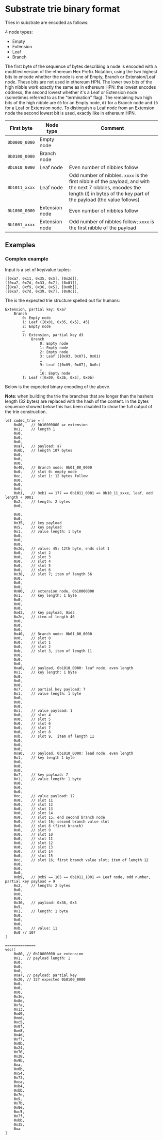 
# Substrate trie binary format

Tries in substrate are encoded as follows:

4 node types:
- Empty
- Extension
- Leaf
- Branch

The first byte of the sequence of bytes describing a node is encoded with a modified version of the ethereum Hex Prefix Notation, using the two highest bits to encode whether the node is one of Empty, Branch or Extension/Leaf node. These bits are not used in ethereum HPN. The lower two bits of the high nibble work exactly the same as in ethereum HPN: the lowest encodes oddness, the second lowest whether it's a Leaf or Extension node (sometimes referred to as the "termination" flag). The remaining two high bits of the high nibble are `00` for an Empty node, `01` for a Branch node and `10` for a Leaf or Extension node. To distinguish a Leaf node from an Extension node the second lowest bit is used, exactly like in ethereum HPN.


| First byte    | Node type      | Comment |
|---------------|----------------|----------|
| `0b0000_0000` | Empty node     |
| `0b0100_0000` | Branch node    | 
| `0b1010_0000` | Leaf node      | Even number of nibbles follow |
| `0b1011_xxxx` | Leaf node      | Odd number of nibbles. `xxxx` is the first nibble of the payload, and with the next 7 nibbles, encodes the length (l) in bytes of the key part of the payload (the value follows) |
| `0b1000_0000` | Extension node | Even number of nibbles follow |
| `0b1001_xxxx` | Extension node | Odd number of nibbles follow; `xxxx` is the first nibble of the payload |


## Examples

### Complex example

Input is a set of key/value tuples:

```
([0xa7, 0x11, 0x35, 0x5], [0x2d]),
([0xa7, 0x7d, 0x33, 0x7], [0x01]),
([0xa7, 0xf9, 0x36, 0x5], [0x0b]),
([0xa7, 0x7d, 0x39, 0x7], [0x0c]),

```

The is the expected trie structure spelled out for humans:

```
Extension, partial key: 0xa7
	Branch
		0: Empty node
		1: Leaf ([0x01, 0x35, 0x5], 45)
		2: Empty node
		…
		7: Extension, partial key d3
			Branch
				0: Empty node
				1: Empty node
				2: Empty node
				3: Leaf ([0x03, 0x07], 0x01)
				…
				9: Leaf ([0x09, 0x07], 0x0c)
				…
				16: Empty node
		f: Leaf ([0x09, 0x36, 0x5], 0x0b)
```

Below is the expected binary encoding of the above.

**Note**: when building the trie the branches that are longer than the hashers length (32 bytes) are replaced with the hash of the content. In the bytes sequence showed below this has been disabled to show the full output of the trie construction.
```
let codec_trie = [
    0x80,	// 0b10000000 => extension
    0x1,	// length 1
    0x0,
    0x0,
    0x0,
    0xa7,	// payload: a7
    0x6b,	// length 107 bytes
    0x0,
    0x0,
    0x0,
    0x40,	// Branch node: 0b01_00_0000
    0x0,	// slot 0: empty node
    0xc,	// slot 1: 12 bytes follow
    0x0,
    0x0,
    0x0,
    0xb1,	// 0xb1 == 177 == 0b1011_0001 => 0b10_11_xxxx, leaf, odd length + 0001
    0x2,	// length: 2 bytes
    0x0,
		
    0x0,
    0x0,
    0x35,	// key payload
    0x5,	// key payload
    0x1,	// value length: 1 byte
    0x0,
    0x0,
    0x0,
    0x2d,	// value: 45; 12th byte, ends slot 1
    0x0,	// slot 2
    0x0,	// slot 3
    0x0,	// slot 4
    0x0,	// slot 5
    0x0,	// slot 6
    0x38,	// slot 7; item of length 56
    0x0,
    0x0,
    0x0,
    0x80,	// extension node, 0b10000000
    0x1,	// key length: 1 byte
    0x0,
    0x0,
    0x0,
    0xd3,	// key payload, 0xd3
    0x2e,	// item of length 46
    0x0,
    0x0,
    0x0,
    0x40,	// Branch node: 0b01_00_0000
    0x0,	// slot 0
    0x0,	// slot 1	
    0x0,	// slot 2
    0xb,	// slot 3, item of length 11
    0x0,	
    0x0,	
    0x0,	
    0xa0,	// payload, 0b1010_0000: leaf node, even length
    0x1,	// key length: 1 byte
    0x0,
    0x0,
    0x0,	
    0x7,	// partial key payload: 7
    0x1,	// value length: 1 byte
    0x0,
    0x0,
    0x0,
    0x1,	// value payload: 1
    0x0,	// slot 4
    0x0,	// slot 5
    0x0,	// slot 6
    0x0,	// slot 7
    0x0,	// slot 8
    0xb,	// slot 9,  item of length 11
    0x0,
    0x0,
    0x0,
    0xa0,	// payload, 0b1010_0000: lead node, even length
    0x1,	// key length 1 byte
    0x0,
    0x0,
    0x0,
    0x7,	// key payload: 7
    0x1,	// value length: 1 byte
    0x0,
    0x0,
    0x0,
    0xc,	// value payload: 12
    0x0,	// slot 11
    0x0,	// slot 12
    0x0,	// slot 13
    0x0,	// slot 14
    0x0,	// slot 15; end second branch node
    0x0,	// slot 16; second branch value slot
    0x0,	// slot 8 (first branch)
    0x0,	// slot 9
    0x0,	// slot 10
    0x0,	// slot 11
    0x0,	// slot 12
    0x0,	// slot 13
    0x0,	// slot 14
    0x0,	// slot 15
    0xc,	// slot 16; first branch value slot; item of length 12
    0x0,
    0x0,
    0x0,
    0xb9,	// 0xb9 == 185 == 0b1011_1001 => Leaf node, odd number, partial key payload = 9
    0x2,	// length: 2 bytes
    0x0,
    0x0,
    0x0,
    0x36,	// payload: 0x36, 0x5
    0x5,	
    0x1,	// length: 1 byte
    0x0,
    0x0, 
    0x0,
    0xb,	// value: 11
    0x0 // 107
]

==============
vec![
    0x80, // 0b10000000 => extension
    0x1,  // payload length: 1
    0x0,
    0x0,
    0x0,
    0xa7, // payload: partial key
    0x20, // 32? expected 0b0100_0000
    0x0,
    0x0,
    0x0,
    0x3e,
    0x8e,
    0xfa,
    0x13,
    0xd0,
    0xed,
    0xc5,
    0x8f,
    0xe8,
    0x4d,
    0xf7,
    0x8b,
    0x24,
    0x76,
    0x28,
    0x9b,
    0xa,
    0x6b,
    0x54,
    0x73,
    0xca,
    0xb4,
    0xbb,
    0x7e,
    0x5,
    0x7b,
    0x8e,
    0xc5,
    0x7f,
    0xbb,
    0x35,
    0xa
]
```
